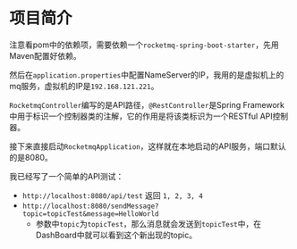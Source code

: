 # 项目简介

注意看pom中的依赖项，需要依赖一个`rocketmq-spring-boot-starter`，先用Maven配置好依赖。

然后在`application.properties`中配置NameServer的IP，我用的是虚拟机上的mq服务，虚拟机的IP是`192.168.121.221`。

`RocketmqController`编写的是API路径，`@RestController`是Spring Framework中用于标识一个控制器类的注解，它的作用是将该类标识为一个RESTful API控制器。

接下来直接启动`RocketmqApplication`，这样就在本地启动的API服务，端口默认的是8080。

我已经写了一个简单的API测试：

- `http://localhost:8080/api/test` 返回 `1, 2, 3, 4`
- `http://localhost:8080/sendMessage?topic=topicTest&message=HelloWorld`
  - 参数中`topic`为`topicTest`，那么消息就会发送到`topicTest`中，在DashBoard中就可以看到这个新出现的topic。
